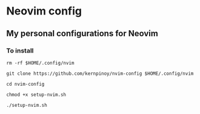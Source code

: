 # Neovim config

## My personal configurations for Neovim

### To install
```
rm -rf $HOME/.config/nvim

git clone https://github.com/kernpinoy/nvim-config $HOME/.config/nvim

cd nvim-config

chmod +x setup-nvim.sh

./setup-nvim.sh
```
